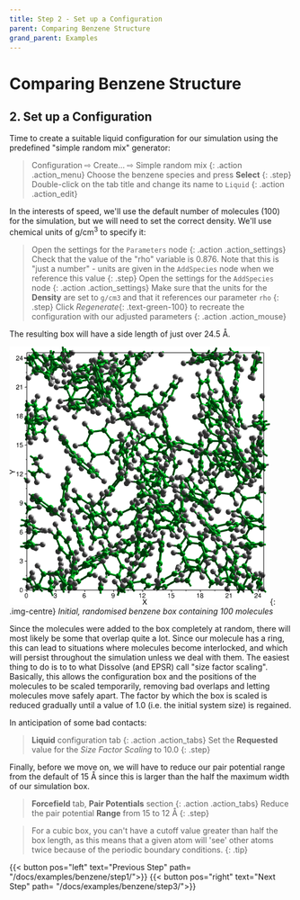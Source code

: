 ```yaml
---
title: Step 2 - Set up a Configuration
parent: Comparing Benzene Structure
grand_parent: Examples
---
```

# Comparing Benzene Structure

## 2. Set up a Configuration

Time to create a suitable liquid configuration for our simulation using the predefined "simple random mix" generator:

> Configuration &#8680; Create... &#8680; Simple random mix
{: .action .action_menu}
> Choose the benzene species and press **Select**
{: .step}
> Double-click on the tab title and change its name to `Liquid`
{: .action .action_edit}

In the interests of speed, we'll use the default number of molecules (100) for the simulation, but we will need to set the correct density. We'll use chemical units of g/cm<sup>3</sup> to specify it:

> Open the settings for the `Parameters` node
{: .action .action_settings}
> Check that the value of the "rho" variable is 0.876. Note that this is "just a number" - units are given in the `AddSpecies` node when we reference this value
{: .step}
> Open the settings for the `AddSpecies` node
{: .action .action_settings}
> Make sure that the units for the **Density** are set to `g/cm3` and that it references our parameter `rho`
{: .step}
> Click _Regenerate_{: .text-green-100} to recreate the configuration with our adjusted parameters
{: .action .action_mouse}

The resulting box will have a side length of just over 24.5 &#8491;.

![](benzenebox.png){: .img-centre}
*Initial, randomised benzene box containing 100 molecules*

Since the molecules were added to the box completely at random, there will most likely be some that overlap quite a lot. Since our molecule has a ring, this can lead to situations where molecules become interlocked, and which will persist throughout the simulation unless we deal with them. The easiest thing to do is to to what Dissolve (and EPSR) call "size factor scaling". Basically, this allows the configuration box and the positions of the molecules to be scaled temporarily, removing bad overlaps and letting molecules move safely apart. The factor by which the box is scaled is reduced gradually until a value of 1.0 (i.e. the initial system size) is regained.

In anticipation of some bad contacts:

> **Liquid** configuration tab
{: .action .action_tabs}
> Set the **Requested** value for the _Size Factor Scaling_ to 10.0
{: .step}

Finally, before we move on, we will have to reduce our pair potential range from the default of 15 &#8491; since this is larger than the half the maximum width of our simulation box.

> **Forcefield** tab, **Pair Potentials** section
{: .action .action_tabs}
> Reduce the pair potential **Range** from 15 to 12 &#8491;
{: .step}

> For a cubic box, you can't have a cutoff value greater than half the box length, as this means that a given atom will 'see' other atoms twice because of the periodic boundary conditions.
{: .tip}

{{< button pos="left" text="Previous Step" path= "/docs/examples/benzene/step1/">}}
{{< button pos="right" text="Next Step" path= "/docs/examples/benzene/step3/">}}

